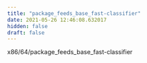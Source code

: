 ```yaml
---
title: "package_feeds_base_fast-classifier"
date: 2021-05-26 12:46:08.632017
hidden: false
draft: false
---
```


x86/64/package_feeds_base_fast-classifier

